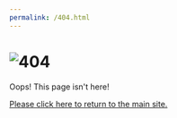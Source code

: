 ```yaml
---
permalink: /404.html
---
```


# ![404](https://militaryinvestor.org/assets/images/404.png)

Oops!  This page isn't here!

[Please click here to return to the main site.](https://militaryinvestor.org)

